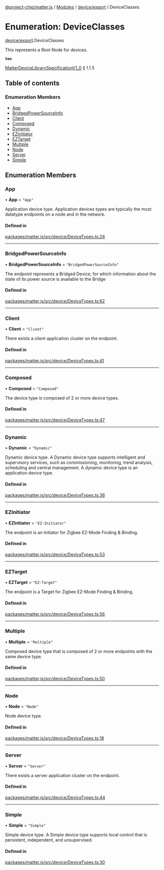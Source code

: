 [@project-chip/matter.js](../README.md) / [Modules](../modules.md) / [device/export](../modules/device_export.md) / DeviceClasses

# Enumeration: DeviceClasses

[device/export](../modules/device_export.md).DeviceClasses

This represents a Root Node for devices.

**`See`**

[MatterDeviceLibrarySpecificationV1_0](../interfaces/spec_export.MatterDeviceLibrarySpecificationV1_0.md) § 1.1.5

## Table of contents

### Enumeration Members

- [App](device_export.DeviceClasses.md#app)
- [BridgedPowerSourceInfo](device_export.DeviceClasses.md#bridgedpowersourceinfo)
- [Client](device_export.DeviceClasses.md#client)
- [Composed](device_export.DeviceClasses.md#composed)
- [Dynamic](device_export.DeviceClasses.md#dynamic)
- [EZInitiator](device_export.DeviceClasses.md#ezinitiator)
- [EZTarget](device_export.DeviceClasses.md#eztarget)
- [Multiple](device_export.DeviceClasses.md#multiple)
- [Node](device_export.DeviceClasses.md#node)
- [Server](device_export.DeviceClasses.md#server)
- [Simple](device_export.DeviceClasses.md#simple)

## Enumeration Members

### App

• **App** = ``"App"``

Application device type.
Application devices types are typically the most datatype endpoints on a node and in the network.

#### Defined in

[packages/matter.js/src/device/DeviceTypes.ts:24](https://github.com/project-chip/matter.js/blob/be83914/packages/matter.js/src/device/DeviceTypes.ts#L24)

___

### BridgedPowerSourceInfo

• **BridgedPowerSourceInfo** = ``"BridgedPowerSourceInfo"``

The endpoint represents a Bridged Device, for which information about the state of
its power source is available to the Bridge

#### Defined in

[packages/matter.js/src/device/DeviceTypes.ts:62](https://github.com/project-chip/matter.js/blob/be83914/packages/matter.js/src/device/DeviceTypes.ts#L62)

___

### Client

• **Client** = ``"Client"``

There exists a client application cluster on the endpoint.

#### Defined in

[packages/matter.js/src/device/DeviceTypes.ts:41](https://github.com/project-chip/matter.js/blob/be83914/packages/matter.js/src/device/DeviceTypes.ts#L41)

___

### Composed

• **Composed** = ``"Composed"``

The device type is composed of 2 or more device types.

#### Defined in

[packages/matter.js/src/device/DeviceTypes.ts:47](https://github.com/project-chip/matter.js/blob/be83914/packages/matter.js/src/device/DeviceTypes.ts#L47)

___

### Dynamic

• **Dynamic** = ``"Dynamic"``

Dynamic device type.
A Dynamic device type supports intelligent and supervisory services, such as commissioning,
monitoring, trend analysis, scheduling and central management. A dynamic device type is an
application device type.

#### Defined in

[packages/matter.js/src/device/DeviceTypes.ts:38](https://github.com/project-chip/matter.js/blob/be83914/packages/matter.js/src/device/DeviceTypes.ts#L38)

___

### EZInitiator

• **EZInitiator** = ``"EZ-Initiator"``

The endpoint is an Initiator for Zigbee EZ-Mode Finding & Binding.

#### Defined in

[packages/matter.js/src/device/DeviceTypes.ts:53](https://github.com/project-chip/matter.js/blob/be83914/packages/matter.js/src/device/DeviceTypes.ts#L53)

___

### EZTarget

• **EZTarget** = ``"EZ-Target"``

The endpoint is a Target for Zigbee EZ-Mode Finding & Binding.

#### Defined in

[packages/matter.js/src/device/DeviceTypes.ts:56](https://github.com/project-chip/matter.js/blob/be83914/packages/matter.js/src/device/DeviceTypes.ts#L56)

___

### Multiple

• **Multiple** = ``"Multiple"``

Composed device type that is composed of 2 or more endpoints with the same device type.

#### Defined in

[packages/matter.js/src/device/DeviceTypes.ts:50](https://github.com/project-chip/matter.js/blob/be83914/packages/matter.js/src/device/DeviceTypes.ts#L50)

___

### Node

• **Node** = ``"Node"``

Node device type.

#### Defined in

[packages/matter.js/src/device/DeviceTypes.ts:18](https://github.com/project-chip/matter.js/blob/be83914/packages/matter.js/src/device/DeviceTypes.ts#L18)

___

### Server

• **Server** = ``"Server"``

There exists a server application cluster on the endpoint.

#### Defined in

[packages/matter.js/src/device/DeviceTypes.ts:44](https://github.com/project-chip/matter.js/blob/be83914/packages/matter.js/src/device/DeviceTypes.ts#L44)

___

### Simple

• **Simple** = ``"Simple"``

Simple device type.
A Simple device type supports local control that is persistent, independent, and unsupervised.

#### Defined in

[packages/matter.js/src/device/DeviceTypes.ts:30](https://github.com/project-chip/matter.js/blob/be83914/packages/matter.js/src/device/DeviceTypes.ts#L30)
